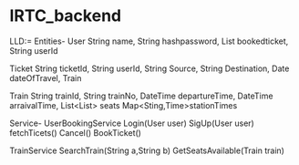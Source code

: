# IRTC_backend
LLD:=
Entities-
User
  String name,
  String hashpassword,
  List<TIcket> bookedticket,
  String userId
  
Ticket
  String ticketId,
  String userId,
  String Source,
  String Destination,
  Date dateOfTravel,
  Train

Train
  String trainId,
  String trainNo,
  DateTime departureTime,
  DateTime arraivalTime,
  List<List<boolean>> seats
  Map<Sting,Time>stationTimes

Service-
UserBookingService
  Login(User user)
  SigUp(User user)
  fetchTicets()
  Cancel()
  BookTicket()

TrainService
  SearchTrain(String a,String b)
  GetSeatsAvailable(Train train)
  
  
  
  
